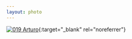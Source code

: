 ```yaml
---
layout: photo
---
```


[![019 Arturo](https://c2.staticflickr.com/4/3726/19019557254_fae4ec8004_c.jpg)](https://www.flickr.com/photos/131440297@N08/19019557254/){:target="_blank" rel="noreferrer"}
